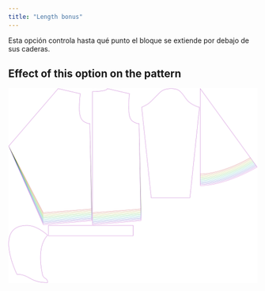 ```yaml
---
title: "Length bonus"
---
```


Esta opción controla hasta qué punto el bloque se extiende por debajo de sus caderas.

## Effect of this option on the pattern

![This image shows the effect of this option by superimposing several variants that have a different value for this option](yuri_lengthbonus_sample.svg "Effect of this option on the pattern")
